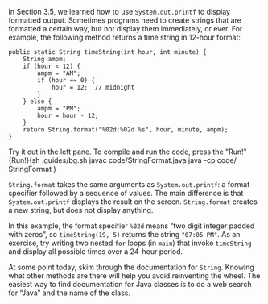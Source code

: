 In Section 3.5, we learned how to use `System.out.printf` to display formatted output.
Sometimes programs need to create strings that are formatted a certain way, but not display them immediately, or ever.
For example, the following method returns a time string in 12-hour format:

```code
public static String timeString(int hour, int minute) {
    String ampm;
    if (hour < 12) {
        ampm = "AM";
        if (hour == 0) {
            hour = 12;  // midnight
        }
    } else {
        ampm = "PM";
        hour = hour - 12;
    }
    return String.format("%02d:%02d %s", hour, minute, ampm);
}
```


Try it out in the left pane. To compile and run the code, press the "Run!"
{Run!}(sh .guides/bg.sh javac code/StringFormat.java java -cp code/ StringFormat )


`String.format` takes the same arguments as `System.out.printf`: a format specifier followed by a sequence of values.
The main difference is that `System.out.printf` displays the result on the screen.
`String.format` creates a new string, but does not display anything.

In this example, the format specifier `%02d` means “two digit integer padded with zeros”, so `timeString(19, 5)` returns the string `"07:05 PM"`.
As an exercise, try writing two nested `for` loops (in `main`) that invoke `timeString` and display all possible times over a 24-hour period.

At some point today, skim through the documentation for `String`.
Knowing what other methods are there will help you avoid reinventing the wheel.
The easiest way to find documentation for Java classes is to do a web search for “Java” and the name of the class.